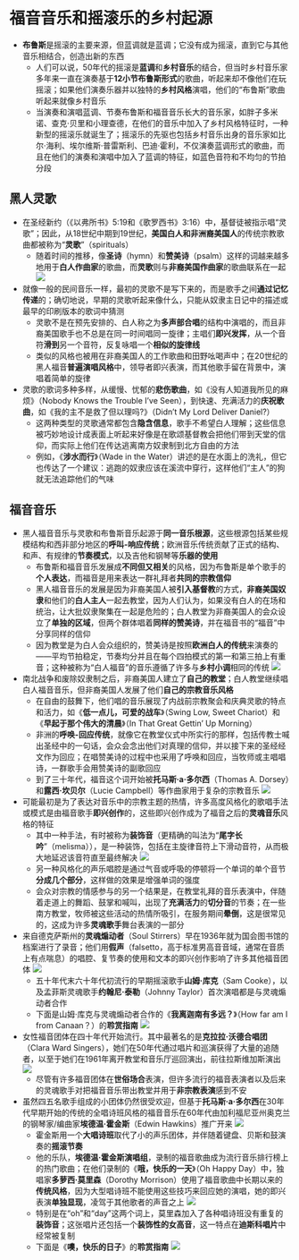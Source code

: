 # 福音音乐和摇滚乐的乡村起源
* **布鲁斯**是摇滚的主要来源，但蓝调就是蓝调；它没有成为摇滚，直到它与其他音乐相结合，创造出新的东西
  * 人们可以说，50年代的摇滚是**蓝调**和**乡村音乐**的结合，但当时乡村音乐家多年来一直在演奏基于**12小节布鲁斯形式**的歌曲，听起来却不像他们在玩摇滚；如果他们演奏乐器并以独特的**乡村风格**演唱，他们的“布鲁斯”歌曲听起来就像乡村音乐
  * 当演奏和演唱蓝调、节奏布鲁斯和福音音乐长大的音乐家，如胖子多米诺、查克·贝里和小理查德，在他们的音乐中加入了乡村风格特征时，一种新型的摇滚乐就诞生了；摇滚乐的先驱也包括乡村音乐出身的音乐家如比尔·海利、埃尔维斯·普雷斯利、巴迪·霍利，不仅演奏蓝调形式的歌曲，而且在他们的演奏和演唱中加入了蓝调的特征，如蓝色音符和不均匀的节拍分段
## 黑人灵歌
* 在圣经新约（《以弗所书》5:19和《歌罗西书》3:16）中，基督徒被指示唱“灵歌”；因此，从18世纪中期到19世纪，**美国白人和非洲裔美国人**的传统宗教歌曲都被称为“**灵歌**”（spirituals）
  * 随着时间的推移，像**圣诗**（hymn）和**赞美诗**（psalm）这样的词越来越多地用于**白人作曲家**的歌曲，而**灵歌**则与**非裔美国作曲家**的歌曲联系在一起
![](images/2023-01-22-10-36-39.png)
* 就像一般的民间音乐一样，最初的灵歌不是写下来的，而是歌手之间**通过记忆传递**的；确切地说，早期的灵歌听起来像什么，只能从奴隶主日记中的描述或最早的印刷版本的歌词中猜测
  * 灵歌不是在预先安排的、白人称之为**多声部合唱**的结构中演唱的，而且非裔美国歌手也不总是在同一时间唱同一旋律；主唱们**即兴发挥**，从一个音符**滑到**另一个音符，反复咏唱一个**相似的旋律线**
  * 类似的风格也被用在非裔美国人的工作歌曲和田野吆喝声中；在20世纪的黑人福音**普遍演唱风格**中，领导者即兴表演，而其他歌手留在背景中，演唱着简单的旋律
* 灵歌的歌词多种多样，从缓慢、忧郁的**悲伤歌曲**，如《没有人知道我所见的麻烦》（Nobody Knows the Trouble I’ve Seen），到快速、充满活力的**庆祝歌曲**，如《我的主不是救了但以理吗?》（Didn’t My Lord Deliver Daniel?）
  * 这两种类型的灵歌通常都包含**隐含信息**，歌手不希望白人理解；这些信息被巧妙地设计成表面上听起来好像是在歌颂基督教会把他们带到天堂的信仰，而实际上他们在传达逃离南方奴隶制到北方自由的方法
  * 例如，《**涉水而行**》（Wade in the Water）讲述的是在水面上的洗礼，但它也传达了一个建议：逃跑的奴隶应该在溪流中穿行，这样他们“主人”的狗就无法追踪他们的气味
## 福音音乐
* 黑人福音音乐与灵歌和布鲁斯音乐起源于**同一音乐根源**，这些根源包括某些规模结构和西非部分地区的**呼叫-响应传统**；欧洲音乐传统贡献了正式的结构、和声、有规律的**节奏模式**，以及吉他和钢琴等**乐器的使用**
  * 布鲁斯和福音音乐发展成**不同但又相关**的风格，因为布鲁斯是单个歌手的**个人表达**，而福音是用来表达一群礼拜者**共同的宗教信仰**
  * 黑人福音音乐的发展是因为非裔美国人被**引入基督教**的方式，**非裔美国奴隶**和他们的**白人主人**一起去教堂，因为人们认为，如果没有白人的在场和统治，让大批奴隶聚集在一起是危险的；白人教堂为非裔美国人的会众设立了**单独的区域**，但两个群体唱着**同样的赞美诗**，并在福音书的“福音”中分享同样的信仰
  * 因为教堂是为白人会众组织的，赞美诗是按照**欧洲白人的传统**来演奏的——平均节拍稳定，节奏均分并且在每个四拍模式的第一和第三拍上有重音；这种被称为“白人福音”的音乐遵循了许多与**乡村小调**相同的传统
![](images/2023-01-22-10-38-11.png)
* 南北战争和废除奴隶制之后，非裔美国人建立了**自己的教堂**；白人教堂继续唱白人福音音乐，但非裔美国人发展了他们**自己的宗教音乐风格**
  * 在自由的鼓舞下，他们唱的音乐展现了内战前宗教聚会和庆典灵歌的特点和活力，如《**低一点儿，可爱的战车**》（Swing Low, Sweet Chariot）和《**早起于那个伟大的清晨**》（In That Great Gettin’ Up Morning）
  * 非洲的**呼唤-回应传统**，就像它在教堂仪式中所实行的那样，包括传教士喊出圣经中的一句话，会众会念出他们对真理的信仰，并以接下来的圣经经文作为回应；在唱赞美诗的过程中也采用了呼唤和回应，当牧师或主唱唱诗，一群歌手会用赞美诗的副歌回应
  * 到了三十年代，福音这个词开始被**托马斯·a·多尔西**（Thomas A. Dorsey）和**露西·坎贝尔**（Lucie Campbell）等作曲家用于复杂的宗教音乐
![](images/2023-01-22-10-37-35.png)
* 可能最初是为了表达对音乐中的宗教主题的热情，许多高度风格化的歌唱手法或模式是由福音歌手**即兴创作**的，这些即兴创作成为了福音之后的**灵魂音乐**风格的特征
  * 其中一种手法，有时被称为**装饰音**（更精确的叫法为“**尾字长吟**”（melisma）），是一种装饰，包括在主旋律音符上下滑动音符，从而极大地延迟该音符直至最终解决
![](images/2023-01-22-10-41-03.png)
  * 另一种风格化的声乐唱腔是通过气音或呼吸的停顿将一个单词的单个音节**分成几个部分**，这样做的效果是增强单词的强度
  * 会众对宗教的情感参与的另一个结果是，在教堂礼拜的音乐表演中，伴随着走道上的舞蹈、鼓掌和喊叫，出现了**充满活力**的**切分音**的节奏；在一些南方教堂，牧师被这些活动的热情所吸引，在服务期间**晕倒**，这是很常见的，这成为许多**灵魂歌手**舞台表演的一部分
* 来自德克萨斯州的**灵魂煽动者**（Soul Stirrers）早在1936年就为国会图书馆的档案进行了录音；他们用**假声**（falsetto，高于标准男高音音域，通常在音质上有点喘息）的唱腔、复节奏的使用和文本的即兴创作影响了许多其他福音团体
![](images/2023-01-22-11-00-40.png)
  * 五十年代末六十年代初流行的早期摇滚歌手**山姆·库克**（Sam Cooke），以及孟菲斯灵魂歌手**约翰尼·泰勒**（Johnny Taylor）首次演唱都是与灵魂煽动者合作
  * 下面是山姆·库克与灵魂煽动者合作的《**我离迦南有多远？**》（How far am I from Canaan？）的**聆赏指南**
![](images/2023-01-22-10-51-07.png)
* 女性福音团体在四十年代开始流行。其中最著名的是**克拉拉·沃德合唱团**（Clara Ward Singers），她们在50年代通过唱片和巡演获得了大量的追随者，以至于她们在1961年离开教堂和音乐厅巡回演出，前往拉斯维加斯演出
![](images/2023-01-22-11-00-02.png)
  * 尽管有许多福音团体在**世俗场合**表演，但许多流行的福音表演者以及后来的灵魂歌手对把福音音乐带出教堂并用于**非宗教表演**感到不安
* 虽然四五名歌手组成的小团体仍然很受欢迎，但基于**托马斯·a·多尔西**在30年代早期开始的传统的全唱诗班风格的福音音乐在60年代由加利福尼亚州奥克兰的钢琴家/编曲家**埃德温·霍金斯**（Edwin Hawkins）推广开来
![](images/2023-01-22-11-01-18.png)
  * 霍金斯用一个**大唱诗班**取代了小的声乐团体，并伴随着键盘、贝斯和鼓演奏的**摇滚节奏**
  * 他的乐队，**埃德温·霍金斯演唱组**，录制的福音歌曲成为流行音乐排行榜上的热门歌曲；在他们录制的《**哦，快乐的一天**》（Oh Happy Day）中，独唱家**多萝西·莫里森**（Dorothy Morrison）使用了福音歌曲中长期以来的**传统风格**，因为大型唱诗班不能使用这些技巧来回应她的演唱，她的即兴表演**单独显现**，凌驾于其他歌者的声音之上
![](images/2023-01-22-11-02-26.png)
  * 特别是在“oh”和“day”这两个词上，莫里森加入了各种唱诗班没有重复的**装饰音**；这张唱片还包括一个**装饰性的女高音**，这一特点在**迪斯科唱片**中经常被复制
  * 下面是《**噢，快乐的日子**》的**聆赏指南**
![](images/2023-01-22-10-59-01.png)